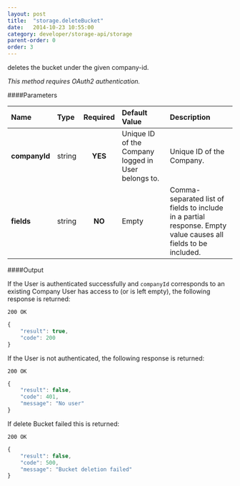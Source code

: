 ```yaml
---
layout: post
title:  "storage.deleteBucket"
date:   2014-10-23 10:55:00
category: developer/storage-api/storage
parent-order: 0
order: 3
---
```


deletes the bucket under the given company-id.

*This method requires OAuth2 authentication.*

####Parameters

| Name    | Type   | Required | Default Value | Description |
|:--------|:-------|:--------:|:--------------|:------------|
| **companyId**  | string |  **YES**  | Unique ID of the Company logged in User belongs to. | Unique ID of the Company. |
| **fields**  | string |  **NO**  | Empty | Comma-separated list of fields to include in a partial response. Empty value causes all fields to be included. |

####Output

If the User is authenticated successfully and `companyId` corresponds to an existing Company User has access to (or is left empty), the following response is returned:

```200 OK```

```javascript
{
    "result": true,
    "code": 200
}

```

If the User is not authenticated, the following response is returned:

```200 OK```

```javascript
{
    "result": false,
    "code": 401,
    "message": "No user"
}
```

If delete Bucket failed this is returned:

```200 OK```

```javascript
{
    "result": false,
    "code": 500,
    "message": "Bucket deletion failed"
}

```